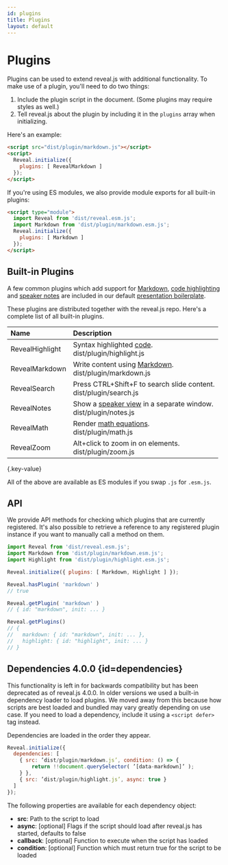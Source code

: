 ```yaml
---
id: plugins
title: Plugins
layout: default
---
```


# Plugins

Plugins can be used to extend reveal.js with additional functionality. To make use of a plugin, you'll need to do two things:
1. Include the plugin script in the document. (Some plugins may require styles as well.)
1. Tell reveal.js about the plugin by including it in the `plugins` array when initializing.

Here's an example:
```html
<script src="dist/plugin/markdown.js"></script>
<script>
  Reveal.initialize({
    plugins: [ RevealMarkdown ]
  });
</script>
```

If you're using ES modules, we also provide module exports for all built-in plugins:
```html
<script type="module">
  import Reveal from 'dist/reveal.esm.js';
  import Markdown from 'dist/plugin/markdown.esm.js';
  Reveal.initialize({
    plugins: [ Markdown ]
  });
</script>
```

## Built-in Plugins

A few common plugins which add support for [Markdown](/markdown), [code highlighting](/code) and [speaker notes](/speaker-view) are included in our default [presentation boilerplate](https://github.com/hakimel/reveal.js/blob/master/index.html).

These plugins are distributed together with the reveal.js repo. Here's a complete list of all built-in plugins.

| Name               | Description
| :-                 | :-
| RevealHighlight    | Syntax highlighted [code](/code).<br><span class="text-gray-600">dist/plugin/highlight.js</span>
| RevealMarkdown     | Write content using [Markdown](/markdown).<br><span class="text-gray-600">dist/plugin/markdown.js</span>
| RevealSearch       | Press CTRL+Shift+F to search slide content.<br><span class="text-gray-600">dist/plugin/search.js</span>
| RevealNotes        | Show a [speaker view](/speaker-view) in a separate window.<br><span class="text-gray-600">dist/plugin/notes.js</span>
| RevealMath         | Render [math equations](/math/).<br><span class="text-gray-600">dist/plugin/math.js</span>
| RevealZoom         | Alt+click to zoom in on elements.<br><span class="text-gray-600">dist/plugin/zoom.js</span>
{.key-value}

All of the above are available as ES modules if you swap `.js` for `.esm.js`.

## API

We provide API methods for checking which plugins that are currently registered. It's also possible to retrieve a reference to any registered plugin instance if you want to manually call a method on them.


```js
import Reveal from 'dist/reveal.esm.js';
import Markdown from 'dist/plugin/markdown.esm.js';
import Highlight from 'dist/plugin/highlight.esm.js';

Reveal.initialize({ plugins: [ Markdown, Highlight ] });

Reveal.hasPlugin( 'markdown' )
// true

Reveal.getPlugin( 'markdown' )
// { id: "markdown", init: ... }

Reveal.getPlugins()
// {
//   markdown: { id: "markdown", init: ... },
//   highlight: { id: "highlight", init: ... }
// }
```

## Dependencies <span class="r-version-badge deprecated">4.0.0</span> {id=dependencies}

This functionality is left in for backwards compatibility but has been deprecated as of reveal.js 4.0.0. In older versions we used a built-in dependency loader to load plugins. We moved away from this because how scripts are best loaded and bundled may vary greatly depending on use case. If you need to load a dependency, include it using a `<script defer>` tag instead.

Dependencies are loaded in the order they appear.

```js
Reveal.initialize({
  dependencies: [
    { src: ’dist/plugin/markdown.js’, condition: () => {
        return !!document.querySelector( ’[data-markdown]’ );
    } },
    { src: ’dist/plugin/highlight.js’, async: true }
  ]
});
```

The following properties are available for each dependency object:
- **src**: Path to the script to load
- **async**: [optional] Flags if the script should load after reveal.js has started, defaults to false
- **callback**: [optional] Function to execute when the script has loaded
- **condition**: [optional] Function which must return true for the script to be loaded